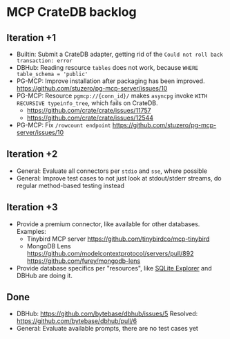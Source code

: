 # MCP CrateDB backlog

## Iteration +1
- Builtin: Submit a CrateDB adapter, getting rid of the
  `Could not roll back transaction: error`
- DBHub: Reading resource `tables` does not work,
  because `WHERE table_schema = 'public'`
- PG-MCP: Improve installation after packaging has been improved.
  https://github.com/stuzero/pg-mcp-server/issues/10
- PG-MCP: Resource `pgmcp://{conn_id}/` makes `asyncpg` invoke
  `WITH RECURSIVE typeinfo_tree`, which fails on CrateDB.
  - https://github.com/crate/crate/issues/11757
  - https://github.com/crate/crate/issues/12544
- PG-MCP: Fix `/rowcount endpoint`
  https://github.com/stuzero/pg-mcp-server/issues/10

## Iteration +2
- General: Evaluate all connectors per `stdio` and `sse`, where possible
- General: Improve test cases to not just look at stdout/stderr streams,
  do regular method-based testing instead

## Iteration +3
- Provide a premium connector, like available for other databases.
  Examples:
  - Tinybird MCP server
    https://github.com/tinybirdco/mcp-tinybird
  - MongoDB Lens
    https://github.com/modelcontextprotocol/servers/pull/892
    https://github.com/furey/mongodb-lens
- Provide database specifics per "resources", like [SQLite Explorer] and
  DBHub are doing it.

## Done
- DBHub: https://github.com/bytebase/dbhub/issues/5
  Resolved: https://github.com/bytebase/dbhub/pull/6
- General: Evaluate available prompts, there are no test cases yet


[SQLite Explorer]: https://github.com/modelcontextprotocol/python-sdk?tab=readme-ov-file#sqlite-explorer
